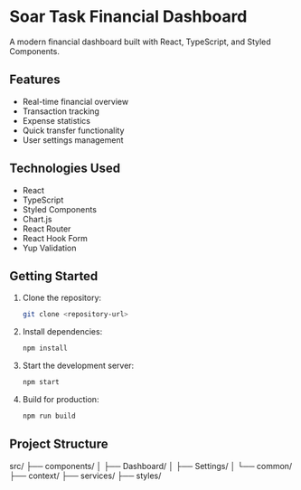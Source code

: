 # Soar Task Financial Dashboard

A modern financial dashboard built with React, TypeScript, and Styled Components.

## Features

- Real-time financial overview
- Transaction tracking
- Expense statistics
- Quick transfer functionality
- User settings management

## Technologies Used

- React
- TypeScript
- Styled Components
- Chart.js
- React Router
- React Hook Form
- Yup Validation

## Getting Started

1. Clone the repository:
   ```bash
   git clone <repository-url>
   ```

2. Install dependencies:
   ```bash
   npm install
   ```

3. Start the development server:
   ```bash
   npm start
   ```

4. Build for production:
   ```bash
   npm run build
   ```

## Project Structure

src/
├── components/
│ ├── Dashboard/
│ ├── Settings/
│ └── common/
├── context/
├── services/
├── styles/